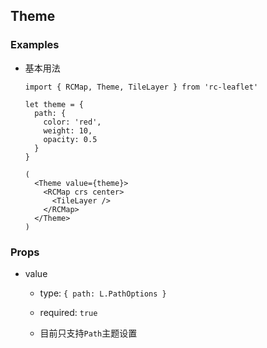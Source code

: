 ## Theme

### Examples

- 基本用法

  ```tsx
  import { RCMap, Theme, TileLayer } from 'rc-leaflet'

  let theme = {
    path: {
      color: 'red',
      weight: 10,
      opacity: 0.5
    }
  }

  (
    <Theme value={theme}>
      <RCMap crs center>
        <TileLayer />
      </RCMap>
    </Theme>
  )
  ```

### Props

- value

  - type: `{ path: L.PathOptions }`

  - required: `true`

  - 目前只支持`Path`主题设置
